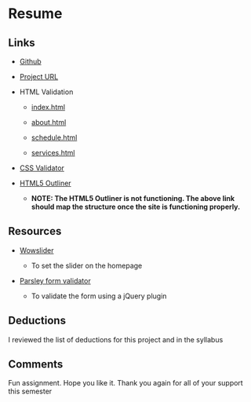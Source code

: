 # Resume

## Links

* [Github]( https://github.com/Animal61/advweb2-final)

* [Project URL](http://www.kelley-smith.com/advweb2-final/)

* HTML Validation

    * [index.html](https://validator.w3.org/nu/?doc=http%3A%2F%2Fwww.kelley-smith.com%2Fadvweb2-final%2Findex.html)


    * [about.html](https://validator.w3.org/nu/?doc=http%3A%2F%2Fwww.kelley-smith.com%2Fadvweb2-final%2Fabout.html)

    * [schedule.html](https://validator.w3.org/nu/?doc=http%3A%2F%2Fwww.kelley-smith.com%2Fadvweb2-final%2Fschedule.html)

    * [services.html](https://validator.w3.org/nu/?doc=http%3A%2F%2Fwww.kelley-smith.com%2Fadvweb2-final%2Fservices.html)

* [CSS Validator](http://jigsaw.w3.org/css-validator/validator?uri=http%3A%2F%2Fwww.kelley-smith.com%2Fadvweb2-final%2F&profile=css3svg&usermedium=all&warning=1&vextwarning=&lang=en)

* [HTML5 Outliner](https://gsnedders.html5.org/outliner/process.py?url=http%3A%2F%2Fwww.kelley-smith.com%2Fadvweb2-final%2index.html)

    * **NOTE: The HTML5 Outliner is not functioning. The above link should map the structure once the site is functioning properly.**

## Resources

* [Wowslider](https://wowslider.com/)

	* To set the slider on the homepage

* [Parsley form validator](https://http://parsleyjs.org/)

    * To validate the form using a jQuery plugin


## Deductions

I reviewed the list of deductions for this project and in the syllabus

## Comments

Fun assignment. Hope you like it. Thank you again for all of your support this semester
